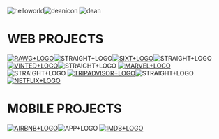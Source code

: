 ![helloworld](https://user-images.githubusercontent.com/114014511/208991776-0c952b23-af02-404c-9e28-4e471c14fbb9.gif)![deanicon](https://user-images.githubusercontent.com/114014511/208991930-d204f767-d312-4445-8657-53e695f5bb6c.png)
![dean](https://user-images.githubusercontent.com/114014511/208992141-336b52fc-d884-4e33-a97b-e21bb660e641.png)


# WEB PROJECTS

<a href="https://rawg-rockdean.netlify.app/">![RAWG+LOGO](https://user-images.githubusercontent.com/114014511/208498826-6c934994-4134-4148-bd07-c82e2bb21778.png)</a>![STRAIGHT+LOGO](https://user-images.githubusercontent.com/114014511/208501267-f7a8c6bd-d511-4a58-b6fe-ff169cfc6ff7.png)<a href="https://github.com/6dean">![SIXT+LOGO](https://user-images.githubusercontent.com/114014511/208497321-ca417810-0db7-47af-922a-db14e59c0407.png)</a>![STRAIGHT+LOGO](https://user-images.githubusercontent.com/114014511/208501305-007c2cfd-6201-482e-b27a-9ea49f4423f4.png)
<a href="https://vinted-rockdean.netlify.app/">![VINTED+LOGO](https://user-images.githubusercontent.com/114014511/208497502-02e67459-3fbf-443c-8ebb-ed3c8f4d710b.png)</a>![STRAIGHT+LOGO](https://user-images.githubusercontent.com/114014511/208501395-41b782c9-c034-4de0-92b1-12768138883e.png)
<a href="https://marvel-rockdean.netlify.app/">![MARVEL+LOGO](https://user-images.githubusercontent.com/114014511/208497376-04a88e37-1a6f-4f6e-a7b6-51ed3509b57d.png)</a>![STRAIGHT+LOGO](https://user-images.githubusercontent.com/114014511/208501419-20ceb3c6-a202-4dd6-9922-d75ed818100c.png)
<a href="https://tripadvisor-rockdean.netlify.app/"> ![TRIPADVISOR+LOGO](https://user-images.githubusercontent.com/114014511/208497441-116122eb-f203-4796-aa39-e03bda8f8829.png)</a>![STRAIGHT+LOGO](https://user-images.githubusercontent.com/114014511/208501435-cea307e8-52f6-4167-a682-015f2da35238.png)
<a href="https://netflix-rockdean.netlify.app/">![NETFLIX+LOGO](https://user-images.githubusercontent.com/114014511/208497234-c95e694e-68b0-49e1-bdb1-4f4343fea577.png)</a> 


# MOBILE PROJECTS

<a href="https://github.com/6dean/airbnb">![AIRBNB+LOGO](https://user-images.githubusercontent.com/114014511/208497522-c12cfe12-63f6-434b-b2f3-0f6e04027a30.png)</a>![APP+LOGO](https://user-images.githubusercontent.com/114014511/208501627-87b9c71a-c3bb-43fc-a5c3-5cd9b5d60d2b.png)
<a href="https://github.com/6dean/interstellar">![IMDB+LOGO](https://user-images.githubusercontent.com/114014511/208497583-5c080577-7eff-4560-a884-405bf28eef12.png)</a> 
